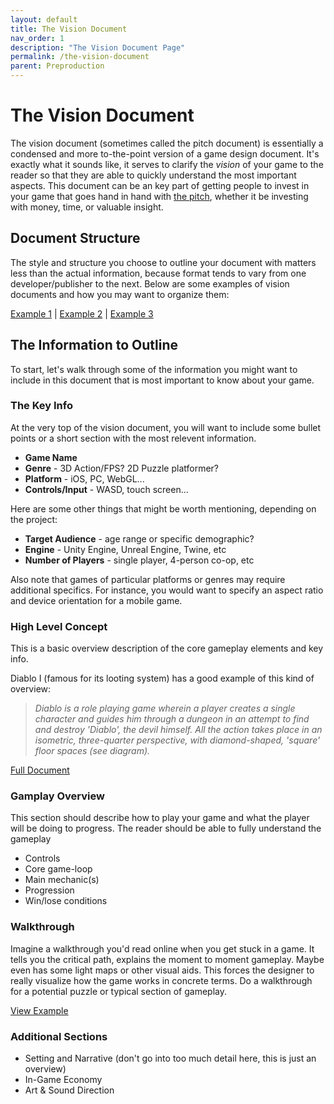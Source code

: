 ```yaml
---
layout: default
title: The Vision Document
nav_order: 1
description: "The Vision Document Page"
permalink: /the-vision-document
parent: Preproduction
---
```


# The Vision Document

The vision document (sometimes called the pitch document) is essentially a condensed and more to-the-point version of a game design document. It's exactly what it sounds like, it serves to clarify the *vision* of your game to the reader so that they are able to quickly understand the most important aspects. This document can be an key part of getting people to invest in your game that goes hand in hand with [the pitch](), whether it be investing with money, time, or valuable insight.

## Document Structure

The style and structure you choose to outline your document with matters less than the actual information, because format tends to vary from one developer/publisher to the next. Below are some examples of vision documents and how you may want to organize them:

[Example 1]() | [Example 2]() | [Example 3]()

## The Information to Outline

To start, let's walk through some of the information you might want to include in this document that is most important to know about your game. 

### The Key Info 

At the very top of the vision document, you will want to include some bullet points or a short section with the most relevent information. 

* **Game Name**
* **Genre** - 3D Action/FPS? 2D Puzzle platformer?
* **Platform** - iOS, PC, WebGL...
* **Controls/Input** - WASD, touch screen...

Here are some other things that might be worth mentioning, depending on the project:

* **Target Audience** - age range or specific demographic?
* **Engine** - Unity Engine, Unreal Engine, Twine, etc
* **Number of Players** - single player, 4-person co-op, etc

Also note that games of particular platforms or genres may require additional specifics. For instance, you would want to specify an aspect ratio and device orientation for a mobile game. 

### High Level Concept 

This is a basic overview description of the core gameplay elements and key info.

Diablo I (famous for its looting system) has a good example of this kind of overview:

> *Diablo is a role playing game wherein a player creates a single character and guides him through a dungeon in an attempt to find and destroy 'Diablo', the devil himself. All the action takes place in an isometric, three-quarter perspective, with diamond-shaped, 'square' floor spaces (see diagram).*

[Full Document](http://www.graybeardgames.com/download/diablo_pitch.pdf)

### Gamplay Overview

This section should describe how to play your game and what the player will be doing to progress. The reader should be able to fully understand the gameplay 

* Controls
* Core game-loop
* Main mechanic(s)
* Progression
* Win/lose conditions

### Walkthrough

 Imagine a walkthrough you'd read online when you get stuck in a game. It tells you the critical path, explains the moment to moment gameplay. Maybe even has some light maps or other visual aids. This forces the designer to really visualize how the game works in concrete terms. Do a walkthrough for a potential puzzle or typical section of gameplay.

 [View Example]()

### Additional Sections
* Setting and Narrative (don't go into too much detail here, this is just an overview)
* In-Game Economy
* Art & Sound Direction
